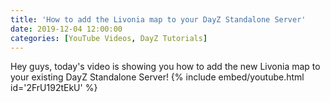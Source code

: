 ```yaml
---
title: 'How to add the Livonia map to your DayZ Standalone Server'
date: 2019-12-04 12:00:00
categories: [YouTube Videos, DayZ Tutorials]
---
```

Hey guys, today's video is showing you how to add the new Livonia map to your existing DayZ Standalone Server!
{% include embed/youtube.html id='2FrU192tEkU' %}